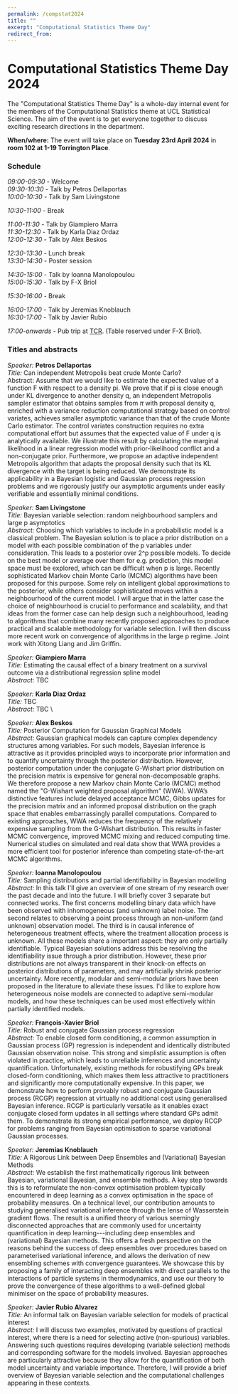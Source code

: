 ```yaml
---
permalink: /compstat2024
title: ""
excerpt: "Computational Statistics Theme Day"
redirect_from: 
---
```


# Computational Statistics Theme Day 2024

The "Computational Statistics Theme Day" is a whole-day internal event for the members of the Computational Statistics theme at UCL Statistical Science. The aim of the event is to get everyone together to discuss exciting research directions in the department.

**When/where:** The event will take place on **Tuesday 23rd April 2024** in **room 102 at 1-19 Torrington Place**.

### Schedule

*09:00-09:30* - Welcome \
*09:30-10:30* -	Talk by Petros Dellaportas \
*10:00-10:30* -	Talk by Sam Livingstone 

*10:30-11:00*	- Break

*11:00-11:30* - Talk by Giampiero Marra \
*11:30-12:30*	- Talk by Karla Diaz Ordaz \
*12:00-12:30* -  Talk by Alex Beskos 

*12:30-13:30* - Lunch break \
*13:30-14:30*	- Poster session 

*14:30-15:00*	- Talk by Ioanna Manolopoulou \
*15:00-15:30*	- Talk by F-X Briol 

*15:30-16:00*	- Break 

*16:00-17:00*	- Talk by Jeremias Knoblauch \
*16:30-17:00*	- Talk by Javier Rubio 

*17:00-onwards* - Pub trip at [TCR](https://bartcr.com). (Table reserved under F-X Briol).

### Titles and abstracts

*Speaker:* **Petros Dellaportas**\
*Title:*  Can independent Metropolis beat crude Monte Carlo? \
Abstract: Assume that we would like to estimate the expected value of a function F with respect to a density pi.  We prove that if pi is close enough under KL divergence to another density q, an independent Metropolis sampler estimator that obtains samples from $\pi$ with proposal density q, enriched with a variance reduction computational strategy based on control variates, achieves smaller asymptotic variance than that of the crude Monte Carlo estimator. The control variates construction requires no extra computational effort but assumes that the expected value of F under q is analytically available. We illustrate this  result by calculating the marginal likelihood in a linear regression model with  prior-likelihood conflict and a non-conjugate prior. Furthermore, we propose an adaptive independent Metropolis algorithm that adapts the proposal density such that its KL divergence with the target is being reduced. We demonstrate its applicability in a Bayesian logistic and Gaussian process regression problems and we rigorously justify our asymptotic arguments under  easily verifiable and essentially minimal conditions.

*Speaker:* **Sam Livingstone** \
*Title:* Bayesian variable selection: random neighbourhood samplers and large p asymptotics \
*Abstract:* Choosing which variables to include in a probabilistic model is a classical problem. The Bayesian solution is to place a prior distribution on a model with each possible combination of the p variables under consideration. This leads to a posterior over 2^p possible models. To decide on the best model or average over them for e.g. prediction, this model space must be explored, which can be difficult when p is large. Recently sophisticated Markov chain Monte Carlo (MCMC) algorithms have been proposed for this purpose. Some rely on intelligent global approximations to the posterior, while others consider sophisticated moves within a neighbourhood of the current model. I will argue that in the latter case the choice of neighbourhood is crucial to performance and scalability, and that ideas from the former case can help design such a neighbourhood, leading to algorithms that combine many recently proposed approaches to produce practical and scalable methodology for variable selection. I will then discuss more recent work on convergence of algorithms in the large p regime. Joint work with Xitong Liang and Jim Griffin.

*Speaker:* **Giampiero Marra** \
*Title:* Estimating the causal effect of a binary treatment on a survival outcome via a distributional regression spline model \
*Abstract:* TBC

*Speaker:* **Karla Diaz Ordaz** \
*Title:* TBC \
*Abstract:* TBC \

*Speaker:* **Alex Beskos** \
*Title:* Posterior Computation for Gaussian Graphical Models \
*Abstract:*  Gaussian graphical models can capture complex dependency structures among variables. For such models, Bayesian inference is attractive as it provides principled ways to incorporate prior information and to quantify uncertainty through the posterior distribution. However, posterior computation under the conjugate G-Wishart prior distribution on the precision matrix is expensive for general non-decomposable graphs. We therefore propose a new Markov chain Monte Carlo (MCMC) method named the "G-Wishart weighted proposal algorithm" (WWA). WWA’s distinctive features include delayed acceptance MCMC, Gibbs updates for the precision matrix and an informed proposal distribution on the graph space that enables embarrassingly parallel computations. Compared to existing approaches, WWA reduces the frequency of the relatively expensive sampling from the G-Wishart distribution. This results in faster MCMC convergence, improved MCMC mixing and reduced computing time. Numerical studies on simulated and real data show that WWA provides a more efficient tool for posterior inference than competing state-of-the-art MCMC algorithms. 

*Speaker:* **Ioanna Manolopoulou** \
*Title:* Sampling distributions and partial identifiability in Bayesian modelling \
*Abstract:* In this talk I'll give an overview of one stream of my research over the past decade and into the future. I will briefly cover 3 separate but connected works. The first concerns modelling binary data which have been observed with inhomogeneous (and unknown) label noise. The second relates to observing a point process through an non-uniform (and unknown) observation model. The third is in causal inference of heterogeneous treatment effects, where the treatment allocation process is unknown. All these models share a important aspect: they are only partially identifiable. Typical Bayesian solutions  address this be resolving the identifiability issue through a prior distribution. However, these prior distributions are not always transparent in their knock-on effects on posterior distributions of parameters, and may artificially shrink posterior uncertainty. More recently, modular and semi-modular priors have been proposed in the literature to alleviate these issues. I'd like to explore how heterogeneous noise models are connected to adaptive semi-modular models, and how these techniques can be used most effectively within partially identified models. 

*Speaker:* **François-Xavier Briol**\
*Title:* Robust and conjugate Gaussian process regression\
*Abstract:* To enable closed form conditioning, a common assumption in Gaussian process (GP) regression is independent and identically distributed Gaussian observation noise. This strong and simplistic assumption is often violated in practice, which leads to unreliable inferences and uncertainty quantification. Unfortunately, existing methods for robustifying GPs break closed-form conditioning, which makes them less attractive to practitioners and significantly more computationally expensive. In this paper, we demonstrate how to perform provably robust and conjugate Gaussian process (RCGP) regression at virtually no additional cost using generalised Bayesian inference. RCGP is particularly versatile as it enables exact conjugate closed form updates in all settings where standard GPs admit them. To demonstrate its strong empirical performance, we deploy RCGP for problems ranging from Bayesian optimisation to sparse variational Gaussian processes.

*Speaker:* **Jeremias Knoblauch**\
*Title:* A Rigorous Link between Deep Ensembles and (Variational) Bayesian Methods\
*Abstract:* We establish the first mathematically rigorous link between Bayesian, variational Bayesian, and ensemble methods. A key step towards this is to reformulate the non-convex optimisation problem typically encountered in deep learning as a convex optimisation in the space of probability measures. On a technical level, our contribution amounts to studying generalised variational inference through the lense of Wasserstein gradient flows. The result is a unified theory of various seemingly disconnected approaches that are commonly used for uncertainty quantification in deep learning---including deep ensembles and (variational) Bayesian methods. This offers a fresh perspective on the reasons behind the success of deep ensembles over procedures based on parameterised variational inference, and allows the derivation of new ensembling schemes with convergence guarantees. We showcase this by proposing a family of interacting deep ensembles with direct parallels to the interactions of particle systems in thermodynamics, and use our theory to prove the convergence of these algorithms to a well-defined global minimiser on the space of probability measures. 

*Speaker:* **Javier Rubio Alvarez**\
*Title:* An informal talk on Bayesian variable selection for models of practical interest \
*Abstract:* I will discuss two examples, motivated by questions of practical interest, where there is a need for selecting active (non-spurious) variables. Answering such questions requires developing (variable selection) methods and corresponding software for the models involved. Bayesian approaches are particularly attractive because they allow for the quantification of both model uncertainty and variable importance.  Therefore, I will provide a brief overview of Bayesian variable selection and the computational challenges appearing in these contexts.

